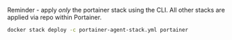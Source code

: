 Reminder - apply _only_ the portainer stack using the CLI. All other stacks are applied via repo within Portainer.

```sh
docker stack deploy -c portainer-agent-stack.yml portainer
```
